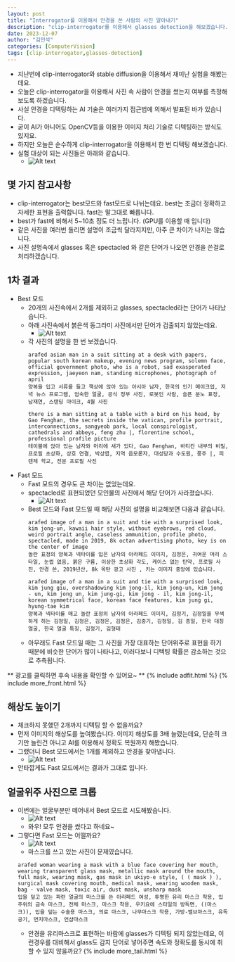 ```yaml
---
layout: post
title: "Interrogator를 이용해서 안경을 쓴 사람의 사진 알아내기"
description: "clip-interrogator를 이용해서 glasses detection을 해보겠습니다."
date: 2023-12-07
author: "김민석"
categories: [ComputerVision]
tags: [clip-interrogator,glasses-detection]
---
```

- 지난번에 clip-interrogator와 stable diffusion을 이용해서 재미난 실험을 해봤는데요.
- 오늘은 clip-interrogator을 이용해서 사진 속 사람이 안경을 썼는지 여부를 측정해 보도록 하겠습니다.
- 사실 안경을 디텍팅하는 AI 기술은 여러가지 접근법에 의해서 발표된 바가 있습니다.
- 굳이 AI가 아니어도 OpenCV등을 이용한 이미지 처리 기술로 디텍팅하는 방식도 있지요.
- 하지만 오늘은 순수하게 clip-interrogator을 이용해서 한 번 디텍팅 해보겠습니다.
- 실험 대상이 되는 사진들은 아래와 같습니다.
  - ![Alt text](https://reddol18.github.io/dev5min/images/20231207/image.png)

## 몇 가지 참고사항
- clip-interrogator는 best모드와 fast모드로 나뉘는데요. best는 조금더 정확하고 자세한 표현을 출력합니다. fast는 말그대로 빠릅니다.
- best가 fast에 비해서 5~10초 정도 더 느립니다. (GPU를 이용할 때 입니다)
- 같은 사진을 여러번 돌리면 설명이 조금씩 달라지지만, 아주 큰 차이가 나지는 않습니다.
- 사진 설명속에서 glasses 혹은 spectacled 와 같은 단어가 나오면 안경을 쓴걸로 처리하겠습니다.

## 1차 결과
- Best 모드
  - 20개의 사진속에서 2개를 제외하고 glasses, spectacled라는 단어가 나타났습니다.
  - 아래 사진속에서 붉은색 동그라미 사진에서만 단어가 검출되지 않았는데요.
    - ![Alt text](https://reddol18.github.io/dev5min/images/20231207/image2.png)
  - 각 사진의 설명을 한 번 보겠습니다.
    ```
    arafed asian man in a suit sitting at a desk with papers, popular south korean makeup, evening news program, solemn face, official government photo, who is a robot, sad exasperated expression, jaeyeon nam, standing microphones, photograph of april
    양복을 입고 서류를 들고 책상에 앉아 있는 아시아 남자, 한국의 인기 메이크업, 저녁 뉴스 프로그램, 엄숙한 얼굴, 공식 정부 사진, 로봇인 사람, 슬픈 분노 표정, 남재연, 스탠딩 마이크, 4월 사진
    ```
    ```
    there is a man sitting at a table with a bird on his head, by Gao Fenghan, the secrets inside the vatican, profile portrait, interconnections, sangyeob park, local conspirologist, cathedrals and abbeys, feng zhu |, florentine school, professional profile picture
    테이블에 앉아 있는 남자와 머리에 새가 있다, Gao Fenghan, 바티칸 내부의 비밀, 프로필 초상화, 상호 연결, 박상엽, 지역 음모론자, 대성당과 수도원, 풍주 |, 피렌체 학교, 전문 프로필 사진
    ```
- Fast 모드
  - Fast 모드의 경우도 큰 차이는 없었는데요.
  - spectacled로 표현되었던 모인물의 사진에서 해당 단어가 사라졌습니다.
    - ![Alt text](https://reddol18.github.io/dev5min/images/20231207/image3.png)
  - Best 모드와 Fast 모드일 때 해당 사진의 설명을 비교해보면 다음과 같습니다.
    ```
    arafed image of a man in a suit and tie with a surprised look, kim jong-un, kawaii hair style, without eyebrows, red cloud, weird portrait angle, caseless ammunition, profile photo, spectacled, made in 2019, 8k octan advertising photo, key is on the center of image
    놀란 표정의 양복과 넥타이를 입은 남자의 아라페드 이미지, 김정은, 귀여운 머리 스타일, 눈썹 없음, 붉은 구름, 이상한 초상화 각도, 케이스 없는 탄약, 프로필 사진, 안경 쓴, 2019년산, 8k 옥탄 광고 사진 , 키는 이미지 중앙에 있습니다.
    ```
    ```
    arafed image of a man in a suit and tie with a surprised look, kim jung giu, overshadowing kim jong-il, kim jong-un, kim jong - un, kim jong un, kim jung-gi, kim jong - il, kim jong-il, korean symmetrical face, korean face features, kim jung gi, hyung-tae kim
    양복과 넥타이를 매고 놀란 표정의 남자의 아라페드 이미지, 김정기, 김정일을 무색하게 하는 김정일, 김정은, 김정은, 김정은, 김중기, 김정일, 김 종일, 한국 대칭 얼굴, 한국 얼굴 특징, 김정기, 김형태
    ```
  - 아무래도 Fast 모드일 때는 그 사진을 가장 대표하는 단어위주로 표현을 하기 때문에 비슷한 단어가 많이 나타나고, 이러다보니 디텍팅 확률은 감소하는 것으로 추측됩니다.

** 광고를 클릭하면 후속 내용을 확인할 수 있어요~ **
{% include adfit.html %}
{% include more_front.html %}
## 해상도 높이기
- 체크하지 못했던 2개까지 디텍팅 할 수 없을까요?
- 먼저 이미지의 해상도를 높여봤습니다. 이미지 해상도를 3배 늘렸는데요, 단순히 크기만 늘린건 아니고 AI를 이용해서 정확도 복원까지 해봤습니다.
- 그랬더니 Best 모드에서는 1개를 제외하고 안경을 찾아냅니다.
  - ![Alt text](https://reddol18.github.io/dev5min/images/20231207/image4.png)
- 안타깝게도 Fast 모드에서는 결과가 그대로 입니다.   

## 얼굴위주 사진으로 크롭
- 이번에는 얼굴부분만 떼어내서 Best 모드로 시도해봤습니다.
  - ![Alt text](https://reddol18.github.io/dev5min/images/20231207/image5.png)
  - 와우! 모두 안경을 썼다고 하네요~
- 그렇다면 Fast 모드는 어떨까요?
  - ![Alt text](https://reddol18.github.io/dev5min/images/20231207/image6.png)
  - 마스크를 쓰고 있는 사진이 문제였습니다.
  ```
  arafed woman wearing a mask with a blue face covering her mouth, wearing transparent glass mask, metallic mask around the mouth, full mask, wearing mask, gas mask in ukiyo-e style, ( ( mask ) ), surgical mask covering mouth, medical mask, wearing wooden mask, bag - valve mask, toxic air, dust mask, unsharp mask
  입을 덮고 있는 파란 얼굴의 마스크를 쓴 아라페드 여성, 투명한 유리 마스크 착용, 입 주위의 금속 마스크, 전체 마스크, 마스크 착용, 우키요에 스타일의 방독면, ((마스크)), 입을 덮는 수술용 마스크, 의료 마스크, 나무마스크 착용, 가방-밸브마스크, 유독공기, 먼지마스크, 언샵마스크
  ```
  - 안경을 유리마스크로 표현하는 바람에 glasses가 디텍팅 되지 않았는데요, 이런경우를 대비해서 glass도 감지 단어로 넣어주면 속도와 정확도를 동시에 취할 수 있지 않을까요?
{% include more_tail.html %}

